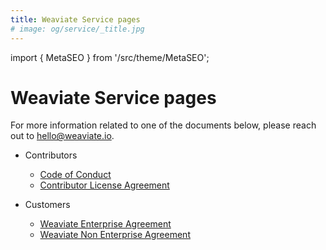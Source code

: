 ```yaml
---
title: Weaviate Service pages
# image: og/service/_title.jpg
---
```


import { MetaSEO } from '/src/theme/MetaSEO';

<MetaSEO img="og/service/_title.jpg" />

# Weaviate Service pages

For more information related to one of the documents below, please reach out to [hello@weaviate.io](mailto:hello@weaviate.io).

- Contributors
  - [Code of Conduct](/service/code-of-conduct)
  - [Contributor License Agreement](/service/contributor-license-agreement)
- Customers

  - [Weaviate Enterprise Agreement](/service/weaviate-enterprise-agreement)
  - [Weaviate Non Enterprise Agreement](/service/weaviate-non-enterprise-agreement)



